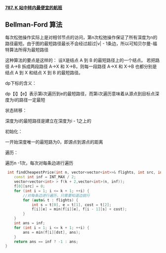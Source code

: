 #### [787. K 站中转内最便宜的航班](https://leetcode-cn.com/problems/cheapest-flights-within-k-stops/)





## Bellman-Ford 算法

每次松弛操作实际上是对相邻节点的访问，第n次松弛操作保证了所有深度为n的路径最短。由于图的最短路径最长不会经过超过|v| - 1条边，所以可知贝尔曼-福特算法所得为最短路径



这种算法的要点是这样的：
设X是结点 A 到 B 的最短路径上的一个结点。
若把路径 A→B 拆成两段路径 A→X 和 X→B，则每一段路径 A→X 和 X→B 也都分别是结点 A 到 X 和结点 X 到 B 的最短路径。



dp下标的含义：

dp【i】【e】表示第i次遍历到e的最短路径，而第i次遍历意味着从源点到目标点深度为i的路径一定最短



状态转移：

深度为i的最短路径是建立在深度为i - 1之上的



初始化：

一开始深度唯一的最短路为0，即源点到源点的距离



遍历：

遍历n -1次，每次对每条边进行遍历

```c++
 int findCheapestPrice(int n, vector<vector<int>>& flights, int src, int dst, int k) {
	const int inf = INT_MAX / 2;
	vector<vector<int> > f(k + 2,vector<int>(n, inf));
	f[0][src] = 0;
	for (int i = 1; i <= k + 1; ++i) {
        //对每条边进行遍历，只需要知道边就行
		for (auto& t : flights) {
			int s = t[0], e = t[1], cost = t[2];
			f[i][e] = min(f[i][e], f[i - 1][s] + cost);
		}
	}
	int ans = inf;
	for (int i = 1; i <= k + 1; ++i) {
		ans = min(f[i][dst], ans);
	}
	return ans == inf ? -1 : ans;
}
```


